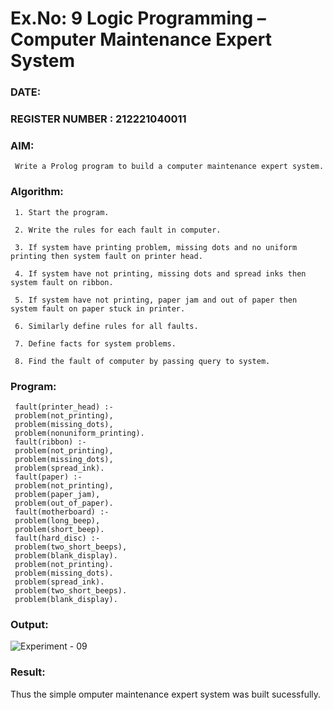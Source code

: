 # Ex.No: 9  Logic Programming –  Computer Maintenance Expert System
### DATE:                                                                            
### REGISTER NUMBER : 212221040011
### AIM: 
     Write a Prolog program to build a computer maintenance expert system.
###  Algorithm:
     1. Start the program.
     
     2. Write the rules for each fault in computer.
     
     3. If system have printing problem, missing dots and no uniform printing then system fault on printer head.
     
     4. If system have not printing, missing dots and spread inks then system fault on ribbon.
     
     5. If system have not printing, paper jam and out of paper then system fault on paper stuck in printer.
     
     6. Similarly define rules for all faults.
     
     7. Define facts for system problems.
     
     8. Find the fault of computer by passing query to system.
     
### Program:

     fault(printer_head) :- 
     problem(not_printing), 
     problem(missing_dots), 
     problem(nonuniform_printing). 
     fault(ribbon) :- 
     problem(not_printing), 
     problem(missing_dots), 
     problem(spread_ink). 
     fault(paper) :- 
     problem(not_printing), 
     problem(paper_jam), 
     problem(out_of_paper). 
     fault(motherboard) :- 
     problem(long_beep), 
     problem(short_beep). 
     fault(hard_disc) :- 
     problem(two_short_beeps), 
     problem(blank_display). 
     problem(not_printing). 
     problem(missing_dots). 
     problem(spread_ink). 
     problem(two_short_beeps). 
     problem(blank_display). 

### Output:
![Experiment - 09](https://github.com/AKASHBKUMAR/AI_Lab_2023-24/assets/113763258/0f04ac56-ecd4-4a2a-b280-cdef4e5405fd)



### Result:
Thus the simple omputer maintenance expert system was built sucessfully.
